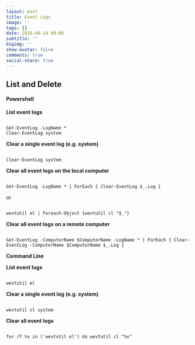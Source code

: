 ```yaml
---
layout: post
title: Event Logs
image: ''
tags: []
date: 2016-06-14 00:00
subtitle: ''
bigimg: ''
show-avatar: false
comments: true
social-share: true
---
```

## List and Delete

#### **Powershell**

**List event logs**
<pre><code class="language-powershell">
Get-EventLog -LogName *
Clear-EventLog system
</code></pre>

**Clear a single event log (e.g. system)**
<pre><code class="language-powershell">
Clear-EventLog system
</code></pre>

**Clear all event logs on the local computer**
<pre><code class="language-powershell">
Get-EventLog -LogName * | ForEach { Clear-EventLog $_.Log }
</code></pre>
or
<pre><code class="language-cmd">
wevtutil el | Foreach-Object {wevtutil cl "$_"}
</code></pre>

**Clear all event logs on a remote computer**
<pre class="line-numbers"><code class="language-powershell">
Get-EventLog -ComputerName $ComputerName -LogName * | ForEach { Clear-EventLog -ComputerName $ComputerName $_.Log }
</code></pre>

**Command Line**

**List event logs**
<pre><code class="language-commandline">
wevtutil el
</code></pre>

**Clear a single event log (e.g. system)**
<pre><code class="language-cmd">
wevtutil cl system
</code></pre>

**Clear all event logs**
<pre><code class="language-cmd">
for /f %x in ('wevtutil el') do wevtutil cl "%x"
</code></pre>